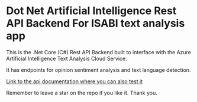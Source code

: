 # Dot Net Artificial Intelligence Rest API Backend For ISABI text analysis app

This is the .Net Core (C#) Rest API Backend built to interface with the Azure Artificial Intelligence Text Analysis Cloud Service.

It has endpoints for opinion sentiment analysis and text language detection.

[Link to the api documentation where you can also test it](https://isabi-text-analysis-rest-api.azurewebsites.net/swagger)

Remember to leave a star on the repo if you like it. Thank you.
